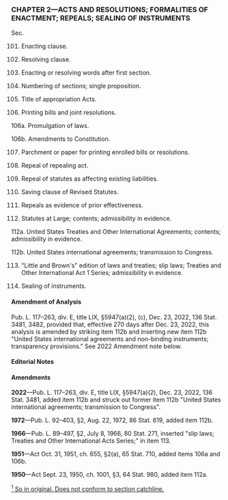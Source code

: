 ### **CHAPTER 2—ACTS AND RESOLUTIONS; FORMALITIES OF ENACTMENT; REPEALS; SEALING OF INSTRUMENTS** ###

Sec.

101. Enacting clause.

102. Resolving clause.

103. Enacting or resolving words after first section.

104. Numbering of sections; single proposition.

105. Title of appropriation Acts.

106. Printing bills and joint resolutions.

106a. Promulgation of laws.

106b. Amendments to Constitution.

107. Parchment or paper for printing enrolled bills or resolutions.

108. Repeal of repealing act.

109. Repeal of statutes as affecting existing liabilities.

110. Saving clause of Revised Statutes.

111. Repeals as evidence of prior effectiveness.

112. Statutes at Large; contents; admissibility in evidence.

112a. United States Treaties and Other International Agreements; contents; admissibility in evidence.

112b. United States international agreements; transmission to Congress.

113. "Little and Brown's" edition of laws and treaties; slip laws; Treaties and Other International Act 1 Series; admissibility in evidence.

114. Sealing of instruments.

#### Amendment of Analysis ####

Pub. L. 117–263, div. E, title LIX, §5947(a)(2), (c), Dec. 23, 2022, 136 Stat. 3481, 3482, provided that, effective 270 days after Dec. 23, 2022, this analysis is amended by striking item 112b and inserting new item 112b "United States international agreements and non-binding instruments; transparency provisions." See 2022 Amendment note below.

#### **Editorial Notes** ####

#### Amendments ####

**2022**—Pub. L. 117–263, div. E, title LIX, §5947(a)(2), Dec. 23, 2022, 136 Stat. 3481, added item 112b and struck out former item 112b "United States international agreements; transmission to Congress".

**1972**—Pub. L. 92–403, §2, Aug. 22, 1972, 86 Stat. 619, added item 112b.

**1966**—Pub. L. 89–497, §2, July 8, 1966, 80 Stat. 271, inserted "slip laws; Treaties and Other International Acts Series;" in item 113.

**1951**—Act Oct. 31, 1951, ch. 655, §2(a), 65 Stat. 710, added items 106a and 106b.

**1950**—Act Sept. 23, 1950, ch. 1001, §3, 64 Stat. 980, added item 112a.

[<sup>1</sup> So in original. Does not conform to section catchline.](#CHAPTER2_1)
